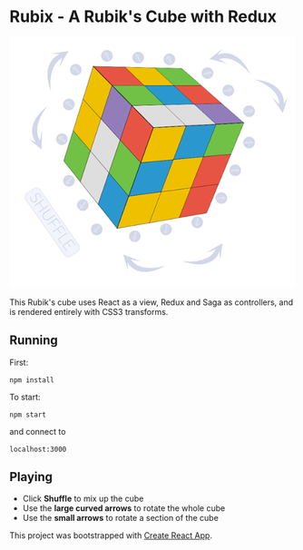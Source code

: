 # Rubix - A Rubik's Cube with Redux
![Screenshot of Rubix](screenshot.png)

This Rubik's cube uses React as a view, Redux and Saga as controllers, and is rendered entirely with CSS3 transforms.

## Running
First:
```
npm install
```
To start:
```
npm start
```
and connect to
```
localhost:3000
```

## Playing
- Click **Shuffle** to mix up the cube
- Use the **large curved arrows** to rotate the whole cube
- Use the **small arrows** to rotate a section of the cube

This project was bootstrapped with [Create React App](https://github.com/facebookincubator/create-react-app).
